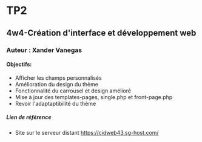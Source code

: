 # TP2
## 4w4-Création d'interface et développement web
### Auteur : Xander Vanegas

#### Objectifs:


- Afficher les champs personnalisés
- Amélioration du design du thème
- Fonctionnalité du carrousel et design amélioré
- Mise à jour des templates-pages, single.php et front-page.php
- Revoir l'adaptaptibilité du thème

##### Lien de référence
- Site sur le serveur distant 
https://cidweb43.sg-host.com/
